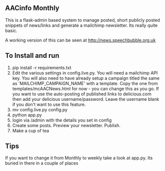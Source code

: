 ## AACinfo Monthly

This is a flask-admin based system to manage posted, short publicly posted snippets of news/links and generate a mailchimp newsletter. Its really quite basic. 

A working version of this can be seen at http://news.speechbubble.org.uk 

## To Install and run

1. pip install -r requirements.txt
2. Edit the various settings in config.live.py. You will need a mailchimp API key. You will also need to have already setup a campaign titled the same as 'MAILCHIMP_CAMPAIGN_NAME' with a template. Copy the one from templates/mcAACNews.html for now - you can change this as you go. If you want to use the auto-posting of published links to delicious.com then add your delicious username/password. Leave the username blank if you don't want to use this feature. 
3. mv config.live.py config.py
4. python app.py
5. login via /admin with the details you set in config 
6. Create some posts. Preview your newsletter. Publish. 
7. Make a cup of tea 

## Tips

If you want to change it from Monthly to weekly take a look at app.py. Its buried in there in a couple of places



